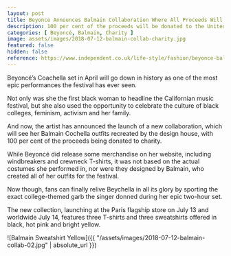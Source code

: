 ```yaml
---
layout: post
title: Beyonce Announces Balmain Collaboration Where All Proceeds Will Go To Charity
description: 100 per cent of the proceeds will be donated to the United Negro College Fund
categories: [ Beyoncé, Balmain, Charity ]
image: assets/images/2018-07-12-balmain-collab-charity.jpg
featured: false
hidden: false
reference: https://www.independent.co.uk/life-style/fashion/beyonce-balmain-collaboration-coachella-outfits-charity-united-negro-college-fund-a8443536.html
---
```

Beyoncé’s Coachella set in April will go down in history as one of the most epic performances the festival has ever seen. 

Not only was she the first black woman to headline the Californian music festival, but she also used the opportunity to celebrate the culture of black colleges, feminism, activism and her family.

And now, the artist has announced the launch of a new collaboration, which will see her Balmain Cochella outfits recreated by the design house, with 100 per cent of the proceeds being donated to charity.

While Beyoncé did release some merchandise on her website, including windbreakers and crewneck T-shirts, it was not based on the actual costumes she performed in, nor were they designed by Balmain, who created all of her outfits for the festival. 

Now though, fans can finally relive Beychella in all its glory by sporting the exact college-themed garb the singer donned during her epic two-hour set.

The new collection, launching at the Paris flagship store on July 13 and worldwide July 14, features three T-shirts and three sweatshirts offered in black, hot pink and bright yellow.

![Balmain Sweatshirt Yellow]({{ "/assets/images/2018-07-12-balmain-collab-02.jpg" | absolute_url }})
